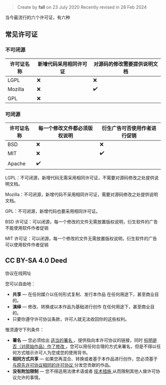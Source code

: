 > Create by **fall** on 23 July 2020
> Recently revised in 28 Feb 2024

当今最流行的六个许可证，有六种

## 常见许可证

### 不可闭源

| 许可证名称 | 新增代码采用相同许可证 | 对源码的修改需要提供说明文档 |
| ---------- | ---------------------- | ---------------------------- |
| LGPL       | :x:                    | :x:                          |
| Mozilla    | :x:                    | :heavy_check_mark:           |
| GPL        | :x:                    |                              |

### 可闭源

| 许可证名称 | 每一个修改文件都必须版权说明 | 衍生广告可否使用作者进行促销 |
| ---------- | ---------------------------- | ---------------------------- |
| BSD        | :x:                          | :x:                          |
| MIT        | :x:                          | :heavy_check_mark:           |
| Apache     | :heavy_check_mark:           |                              |



LGPL：不可闭源，新增代码无需采用相同许可证，不需要对源码修改之处提供说明文档。

Mozilla：不可闭源，新增代码不采用相同许可证，需要对源码修改之处提供说明文档。

GPL：不可闭源，新增代码也要采用相同许可证。

BSD 许可证：可以闭源，每一个修改的文件无需放置版权说明，衍生软件的广告不能使用软件作者促销

MIT 许可证：可以闭源，每一个修改的文件无需放置版权说明，衍生软件的广告可以使用软件作者促销

## CC BY-SA 4.0 Deed

协议在线网址

您可以自由地：

- **共享** — 在任何媒介以任何形式复制、发行本作品 在任何用途下，甚至商业目的。
- **演绎** — 修改、转换或以本作品为基础进行创作 在任何用途下，甚至商业目的。
- 只要你遵守许可协议条款，许可人就无法收回你的这些权利。

惟须遵守下列条件：

- **署名** — 您必须给出 [ 适当的署名 ](https://creativecommons.org/licenses/by-sa/4.0/deed.zh-hans#ref-appropriate-credit) ，提供指向本许可协议的链接，同时 [ 标明是否（对原始作品）作了修改 ](https://creativecommons.org/licenses/by-sa/4.0/deed.zh-hans#ref-indicate-changes) 。您可以用任何合理的方式来署名，但是不得以任何方式暗示许可人为您或您的使用背书。
- **相同方式共享** — 如果您再混合、转换或者基于本作品进行创作，您必须基于 [ 与原先许可协议相同的许可协议 ](https://creativecommons.org/licenses/by-sa/4.0/deed.zh-hans#ref-same-license) 分发您贡献的作品。
- **没有附加限制** — 您不得适用法律术语或者 [ 技术措施 ](https://creativecommons.org/licenses/by-sa/4.0/deed.zh-hans#ref-technological-measures) 从而限制其他人做许可协议允许的事情。
